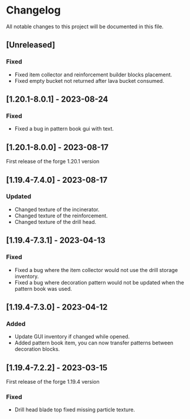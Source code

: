 # Changelog

All notable changes to this project will be documented in this file.

## [Unreleased]

### Fixed

- Fixed item collector and reinforcement builder blocks placement.
- Fixed empty bucket not returned after lava bucket consumed.

## [1.20.1-8.0.1] - 2023-08-24

### Fixed

- Fixed a bug in pattern book gui with text.

## [1.20.1-8.0.0] - 2023-08-17

First release of the forge 1.20.1 version

## [1.19.4-7.4.0] - 2023-08-17

### Updated

- Changed texture of the incinerator.
- Changed texture of the reinforcement.
- Changed texture of the drill head.

## [1.19.4-7.3.1] - 2023-04-13

### Fixed

- Fixed a bug where the item collector would not use the drill storage inventory.
- Fixed a bug where decoration pattern would not be updated when the pattern book was used.

## [1.19.4-7.3.0] - 2023-04-12

### Added

- Update GUI inventory if changed while opened.
- Added pattern book item, you can now transfer patterns between decoration blocks.

## [1.19.4-7.2.2] - 2023-03-15

First release of the forge 1.19.4 version

### Fixed

- Drill head blade top fixed missing particle texture.